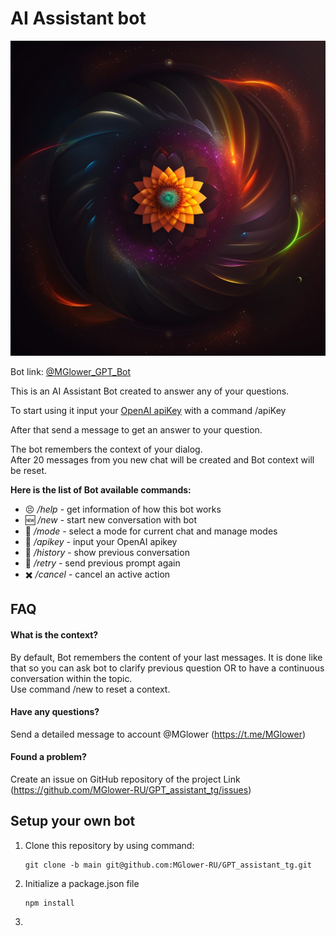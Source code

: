 # AI Assistant bot

![Bot avatar](/public/avatar.jpg)

Bot link: [@MGlower_GPT_Bot](https://t.me/MGlower_GPT_Bot)

This is an AI Assistant Bot created to answer any of your questions.

To start using it input your [OpenAI apiKey](https://platform.openai.com/account/api-keys) with a command /apiKey

<!-- or use test account with a command /test. You will have 20 trial uses. -->

After that send a message to get an answer to your question.

The bot remembers the context of your dialog.  
After 20 messages from you new chat will be created and Bot context will be reset.

**Here is the list of Bot available commands:**

- 😣 _/help_ - get information of how this bot works
- 🆕 _/new_ - start new conversation with bot
- 🦖 _/mode_ - select a mode for current chat and manage modes
- 🔑 _/apikey_ - input your OpenAI apikey
- 📜 _/history_ - show previous conversation
- 📌 _/retry_ - send previous prompt again
- ✖️ _/cancel_ - cancel an active action

## FAQ

#### **What is the context?**

By default, Bot remembers the content of your last messages. It is done like that so you can ask bot to clarify previous question OR to have a continuous conversation within the topic.  
Use command /new to reset a context.

#### **Have any questions?**

Send a detailed message to account @MGlower (https://t.me/MGlower)

#### **Found a problem?**

Create an issue on GitHub repository of the project Link (https://github.com/MGlower-RU/GPT_assistant_tg/issues)

## Setup your own bot

1.  Clone this repository by using command:

        git clone -b main git@github.com:MGlower-RU/GPT_assistant_tg.git

2.  Initialize a package.json file

        npm install

3.

<!-- continue -->
